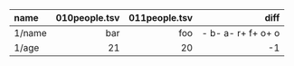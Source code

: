 | name | 010people.tsv | 011people.tsv | diff |
| :--- | ---: | ---: | ---: |
| 1/name | bar | foo | - b- a- r+ f+ o+ o |
| 1/age | 21 | 20 | -1 |
